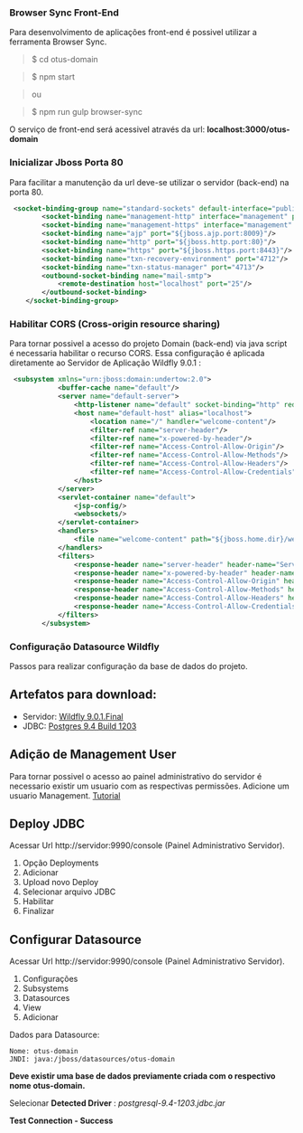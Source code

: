 ### Browser Sync Front-End

Para desenvolvimento de aplicações front-end é possivel utilizar a ferramenta Browser Sync.

> $ cd otus-domain

> $ npm start

> ou

> $ npm run gulp browser-sync


O serviço de front-end será acessivel através da url: **localhost:3000/otus-domain**


### Inicializar Jboss Porta 80

Para facilitar a manutenção da url deve-se utilizar o servidor (back-end) na porta 80.

``` xml
 <socket-binding-group name="standard-sockets" default-interface="public" port-offset="${jboss.socket.binding.port-offset:0}">
        <socket-binding name="management-http" interface="management" port="${jboss.management.http.port:9990}"/>
        <socket-binding name="management-https" interface="management" port="${jboss.management.https.port:9993}"/>
        <socket-binding name="ajp" port="${jboss.ajp.port:8009}"/>
        <socket-binding name="http" port="${jboss.http.port:80}"/>
        <socket-binding name="https" port="${jboss.https.port:8443}"/>
        <socket-binding name="txn-recovery-environment" port="4712"/>
        <socket-binding name="txn-status-manager" port="4713"/>
        <outbound-socket-binding name="mail-smtp">
            <remote-destination host="localhost" port="25"/>
        </outbound-socket-binding>
    </socket-binding-group>
```


### Habilitar CORS (Cross-origin resource sharing) 

Para tornar possivel a acesso do projeto Domain (back-end) via java script é necessaria habilitar o recurso CORS.
Essa configuração é aplicada diretamente ao Servidor de Aplicação Wildfly 9.0.1 :

``` xml
 <subsystem xmlns="urn:jboss:domain:undertow:2.0">
            <buffer-cache name="default"/>
            <server name="default-server">
                <http-listener name="default" socket-binding="http" redirect-socket="https"/>
                <host name="default-host" alias="localhost">
                    <location name="/" handler="welcome-content"/>
                    <filter-ref name="server-header"/>
                    <filter-ref name="x-powered-by-header"/>
                    <filter-ref name="Access-Control-Allow-Origin"/>
                    <filter-ref name="Access-Control-Allow-Methods"/>
                    <filter-ref name="Access-Control-Allow-Headers"/>
                    <filter-ref name="Access-Control-Allow-Credentials"/>
                </host>
            </server>
            <servlet-container name="default">
                <jsp-config/>
                <websockets/>
            </servlet-container>
            <handlers>
                <file name="welcome-content" path="${jboss.home.dir}/welcome-content"/>
            </handlers>
            <filters>
                <response-header name="server-header" header-name="Server" header-value="WildFly/9"/>
                <response-header name="x-powered-by-header" header-name="X-Powered-By" header-value="Undertow/1"/>
                <response-header name="Access-Control-Allow-Origin" header-name="Access-Control-Allow-Origin" header-value="*"/>
                <response-header name="Access-Control-Allow-Methods" header-name="Access-Control-Allow-Methods" header-value="*"/>
                <response-header name="Access-Control-Allow-Headers" header-name="Access-Control-Allow-Headers" header-value="Content-Type"/>
                <response-header name="Access-Control-Allow-Credentials" header-name="Access-Control-Allow-Credentials" header-value="true"/>
            </filters>
        </subsystem>
```

### Configuração Datasource Wildfly

Passos para realizar configuração da base de dados do projeto.

## Artefatos para download:

- Servidor: [Wildfly 9.0.1.Final](http://wildfly.org/downloads/)
- JDBC: [Postgres 9.4 Build 1203](https://jdbc.postgresql.org/download.html)

## Adição de Management User

Para tornar possivel o acesso ao painel administrativo do servidor é necessario existir um usuario com as respectivas permissões. Adicione um usuario Management. [Tutorial](https://docs.jboss.org/author/display/WFLY8/add-user+utility)

## Deploy JDBC

Acessar Url http://servidor:9990/console (Painel Administrativo Servidor). 

1. Opção Deployments
2. Adicionar
3. Upload novo Deploy
4. Selecionar arquivo JDBC
5. Habilitar
6. Finalizar


## Configurar Datasource

Acessar Url http://servidor:9990/console (Painel Administrativo Servidor). 

1. Configurações
2. Subsystems
3. Datasources
4. View
5. Adicionar

Dados para Datasource:
```
Nome: otus-domain
JNDI: java:/jboss/datasources/otus-domain
```
**Deve existir uma base de dados previamente criada com o respectivo nome otus-domain.**

Selecionar **Detected Driver** : *postgresql-9.4-1203.jdbc.jar*

**Test Connection - Success**


